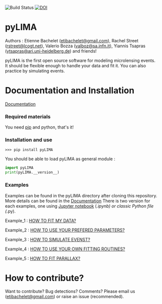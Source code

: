 ![Build Status](https://github.com/ebachelet/pyLIMA/actions/workflows/actions_unit_tests.yaml/badge.svg)
[![DOI](https://zenodo.org/badge/DOI/10.5281/zenodo.997468.svg)](https://doi.org/10.5281/zenodo.997468)

# pyLIMA

Authors : Etienne Bachelet (etibachelet@gmail.com), Rachel Street (rstreet@lcogt.net),
Valerio Bozza (valboz@sa.infn.it), Yiannis Tsapras (ytsapras@ari.uni-heidelberg.de) 
and friends!

pyLIMA is the first open source software for modeling microlensing events.
It should be flexible enough to handle your data and fit it.
You can also practice by simulating events.

# Documentation and Installation

[Documentation](https://pylima.readthedocs.io/en/latest/)

### Required materials

You need [pip](https://pip.pypa.io/en/stable/installing/) and python, that's it!

### Installation and use


```
>>> pip install pyLIMA
```

You should be able to load pyLIMA as general module :

```python
import pyLIMA
print(pyLIMA.__version__)
```

### Examples

Examples can be found in the pyLIMA directory after cloning this repository. More details can be found in the [Documentation](https://pylima.readthedocs.io/en/latest/)
There is two version for each examples, one
using [Jupyter notebook](https://jupyter.org/) (*.ipynb) or
classic Python file (*.py).

Example_1 : [HOW TO FIT MY DATA?](https://github.com/ebachelet/pyLIMA/tree/master/examples)

Example_2 : [HOW TO USE YOUR PREFERED PARAMETERS?](https://github.com/ebachelet/pyLIMA/tree/master/examples)

Example_3 : [HOW TO SIMULATE EVENST?](https://github.com/ebachelet/pyLIMA/tree/master/examples)

Example_4 : [HOW TO USE YOUR OWN FITTING ROUTINES?](https://github.com/ebachelet/pyLIMA/tree/master/examples)

Example_5 : [HOW TO FIT PARALLAX?](https://github.com/ebachelet/pyLIMA/tree/master/examples)


# How to contribute?

Want to contribute? Bug detections? Comments?
Please email us (etibachelet@gmail.com) or raise an issue (recommended).
